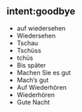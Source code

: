 ## intent:goodbye
- auf wiedersehen
- Wiedersehen
- Tschau
- Tschüss
- tchüs
- Bis später
- Machen Sie es gut
- Mach’s gut
- Auf Wiederhören
- Wiederhören
- Gute Nacht


